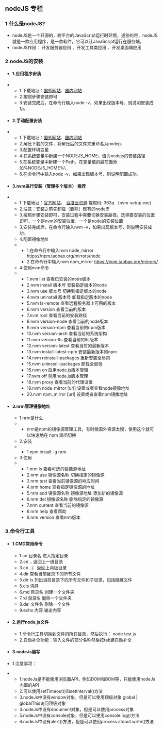 ## nodeJS 专栏

### 1.什么是nodeJS?

- nodeJS是一个开源的，跨平台的JavaScript运行时环境。通俗的将，nodeJS就是一款应用程序，是一款软件，它可以让JavaScript运行在服务端。
- nodeJS作用： 开发服务器应用 、开发工具类应用 、开发桌面端应用

### 2.nodeJS的安装

- #### 1.应用程序安装
-
    - 1.下载地址：[国外网站](https://nodejs.org/en/download/)、[国内网站](https://nodejs.cn/download/)
    - 2.按照步骤安装即可
    - 3.安装完成后，在命令行输入node -v，如果出现版本号，则说明安装成功。

- #### 2.手动配置安装
-
    - 1.下载地址：[国外网站](https://nodejs.org/en/download/)、[国内网站](https://nodejs.cn/download/)
    - 2.解压下载的文件，将解压后的文件夹重命名为nodejs
    - 3.配置环境变量
    - 4.在系统变量中新建一个NODEJS_HOME，值为nodejs的安装路径
    - 5.在系统变量中新建一个Path，在变量值的最前面添加%NODEJS_HOME%\
    - 6.在命令行中输入node -v，如果出现版本号，则说明配置成功。

- #### 3.nvm进行安装（管理多个版本） 推荐
-
    - 1.下载地址：[官方网站](https://github.com/coreybutler/nvm-windows/releases)，
      [百度云资源](https://pan.baidu.com/s/1eWGJa43lDEpBkbpYjhmmYQ) 提取码: 363q （nvm-setup.exe）
    - 2.注意：安装之前先卸载（删除）现有的node!!!
    - 3.按照步骤安装即可，安装过程中需要切换安装路径，选择要安装的位置即可，一个是nvm的安装位置，一个是node的安装位置
    - 3.安装完成后，在命令行输入nvm -v，如果出现版本号，则说明安装成功。
    - 4.配置镜像地址
    -
        - 1.在命令行中输入nvm node_mirror https://npm.taobao.org/mirrors/node
        - 2.在命令行中输入nvm npm_mirror https://npm.taobao.org/mirrors/
    - 4.使用nvm命令
    -
        - 1.nvm list 查看已安装的node版本
        - 2.nvm install 版本号 安装指定版本的node
        - 3.nvm use 版本号 切换到指定版本的node
        - 4.nvm uninstall 版本号 卸载指定版本的node
        - 5.nvm ls-remote 查看远程服务器上可用的版本
        - 6.nvm version 查看当前的版本
        - 7.nvm root 查看当前的安装路径
        - 8.nvm version-node 查看当前的node版本
        - 9.nvm version-npm 查看当前的npm版本
        - 10.nvm version-arch 查看当前的系统架构
        - 11.nvm version-lts 查看当前的lts版本
        - 12.nvm version-latest 查看当前的最新版本
        - 13.nvm install-latest-npm 安装最新版本的npm
        - 14.nvm reinstall-packages 重新安装全局包
        - 15.nvm uninstall-packages 卸载全局包
        - 16.nvm on 启用node.js版本管理
        - 17.nvm off 禁用node.js版本管理
        - 18.nvm proxy 查看当前的代理设置
        - 19.nvm node_mirror [url] 设置或者查看node镜像地址
        - 20.nvm npm_mirror [url] 设置或者查看npm镜像地址

- #### 3.nrm管理镜像地址
    - 1.nrm是什么
    -
        - nrm是npm的镜像源管理工具，有时候国外资源太慢，使用这个就可以快速地在 npm 源间切换
    - 2.安装
    -
        - 1.npm install -g nrm
    - 3.使用
    -
        - 1.nrm ls 查看可选的镜像源地址
        - 2.nrm use 镜像源名称 切换指定的镜像源
        - 3.nrm test 查看当前镜像源的响应时间
        - 4.nrm home 查看指定镜像源的地址
        - 5.nrm add 镜像源名称 镜像源地址 添加新的镜像源
        - 6.nrm del 镜像源名称 删除指定的镜像源
        - 7.nrm current 查看当前的镜像源
        - 8.nrm help 查看帮助
        - 9.nrm version 查看nrm版本

### 3.命令行工具

- #### 1.CMD常用命令
    - 1.cd 目录名 进入指定目录
    - 2.cd .. 返回上一级目录
    - 3.cd ../.. 返回上两级目录
    - 4.dir 查看当前目录下的所有文件
    - 5.dir /s 列出当前目录下的所有文件和子目录，包括隐藏文件
    - 5.cls 清屏
    - 6.md 目录名 创建一个文件夹
    - 7.rd 目录名 删除一个文件夹
    - 8.del 文件名 删除一个文件
    - 9.echo 内容 输出内容

- #### 2.运行node.js文件
    - 1.命令行工具切换到文件的所在目录，然后执行： node test.js
    - 2.自动补全功能：输入文件的部分名称然后按tab键自动补全

- #### 3.nodeJs编写
- 1.注意事项：
-
    - 1.nodeJs是不能使用浏览器API，例如DOM和BOM等，只能使用nodeJs内置的API
    - 2.可以使用setTimeout()和setInterval()方法
    - 3.nodeJs中没有window对象，但是可以使用顶级对象 global | globalThis访问顶级对象
    - 4.nodeJs中没有document对象，但是可以使用process对象
    - 5.nodeJs中没有console对象，但是可以使用console.log()方法
    - 6.nodeJs中没有alert()方法，但是可以使用process.stdout.write()方法

